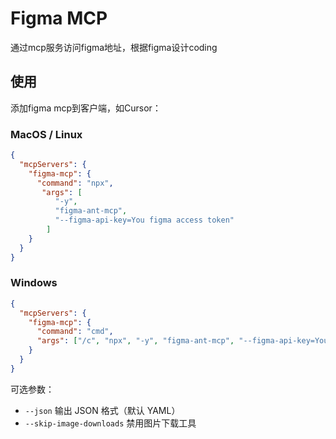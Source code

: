 # Figma MCP

通过mcp服务访问figma地址，根据figma设计coding

## 使用
添加figma mcp到客户端，如Cursor：

### MacOS / Linux

```json
{
  "mcpServers": {
    "figma-mcp": {
      "command": "npx",
       "args": [
          "-y",
          "figma-ant-mcp",
          "--figma-api-key=You figma access token"
        ]
    }
  }
}
```

### Windows

```json
{
  "mcpServers": {
    "figma-mcp": {
      "command": "cmd",
      "args": ["/c", "npx", "-y", "figma-ant-mcp", "--figma-api-key=You figma access token"]
    }
  }
}
```

   可选参数：
   - `--json` 输出 JSON 格式（默认 YAML）
   - `--skip-image-downloads` 禁用图片下载工具
